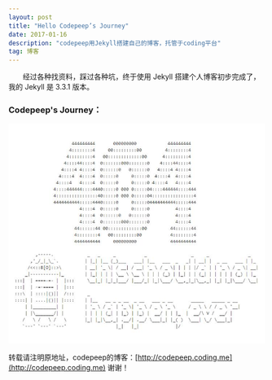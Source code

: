 ```yaml
---
layout: post
title: "Hello Codepeep’s Journey"
date: 2017-01-16 
description: "codepeep用Jekyll搭建自己的博客，托管于coding平台"
tag: 博客
---   
```


　　经过各种找资料，踩过各种坑，终于使用 Jekyll 搭建个人博客初步完成了，我的 Jekyll 是 3.3.1 版本。  

### Codepeep's Journey：
![](/images/posts/2017-01-16/1.jpg)


转载请注明原地址，codepeep的博客：[http://codepeep.coding.me](http://codepeep.coding.me) 谢谢！

